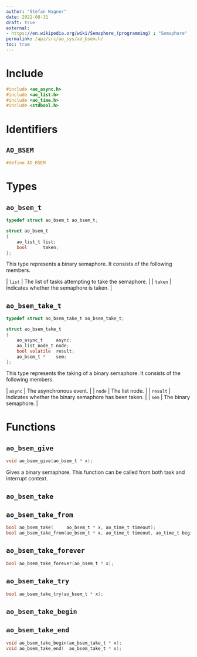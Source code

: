 ```yaml
---
author: "Stefan Wagner"
date: 2022-08-31
draft: true
external:
- https://en.wikipedia.org/wiki/Semaphore_(programming) : "Semaphore"
permalink: /api/src/ao_sys/ao_bsem.h/
toc: true
---
```


# Include

```c
#include <ao_async.h>
#include <ao_list.h>
#include <ao_time.h>
#include <stdbool.h>
```

# Identifiers

## `AO_BSEM`

```c
#define AO_BSEM
```

# Types

## `ao_bsem_t`

```c
typedef struct ao_bsem_t ao_bsem_t;
```

```c
struct ao_bsem_t
{
    ao_list_t list;
    bool      taken;
};
```

This type represents a binary semaphore. It consists of the following members.

| `list` | The list of tasks attempting to take the semaphore. |
| `taken` | Indicates whether the semaphore is taken. |

## `ao_bsem_take_t`

```c
typedef struct ao_bsem_take_t ao_bsem_take_t;
```

```c
struct ao_bsem_take_t
{
    ao_async_t     async;
    ao_list_node_t node;
    bool volatile  result;
    ao_bsem_t *    sem;
};
```

This type represents the taking of a binary semaphore. It consists of the following members.

| `async` | The asynchronous event. |
| `node` | The list node. |
| `result` | Indicates whether the binary semaphore has been taken. |
| `sem` | The binary semaphore. |

# Functions

## `ao_bsem_give`

```c
void ao_bsem_give(ao_bsem_t * x);
```

Gives a binary semaphore. This function can be called from both task and interrupt context.

## `ao_bsem_take`
## `ao_bsem_take_from`

```c
bool ao_bsem_take(     ao_bsem_t * x, ao_time_t timeout);
bool ao_bsem_take_from(ao_bsem_t * x, ao_time_t timeout, ao_time_t beginning);
```

## `ao_bsem_take_forever`

```c
bool ao_bsem_take_forever(ao_bsem_t * x);
```

## `ao_bsem_take_try`

```c
bool ao_bsem_take_try(ao_bsem_t * x);
```

## `ao_bsem_take_begin`
## `ao_bsem_take_end`

```c
void ao_bsem_take_begin(ao_bsem_take_t * x);
void ao_bsem_take_end(  ao_bsem_take_t * x);
```
